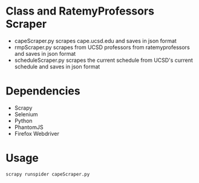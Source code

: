 # Class and RatemyProfessors Scraper
* capeScraper.py scrapes cape.ucsd.edu and saves in json format
* rmpScraper.py scrapes from UCSD professors from ratemyprofessors and saves in json format
* scheduleScraper.py scrapes the current schedule from UCSD's current schedule and saves in json format

# Dependencies
* Scrapy
* Selenium
* Python
* PhantomJS
* Firefox Webdriver

# Usage
```sh
scrapy runspider capeScraper.py
```
